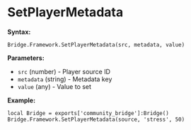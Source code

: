 # SetPlayerMetadata

**Syntax:**

```
Bridge.Framework.SetPlayerMetadata(src, metadata, value)
```

**Parameters:**

* `src` (number) - Player source ID
* `metadata` (string) - Metadata key
* `value` (any) - Value to set

**Example:**

```
local Bridge = exports['community_bridge']:Bridge()
Bridge.Framework.SetPlayerMetadata(source, 'stress', 50)
```
